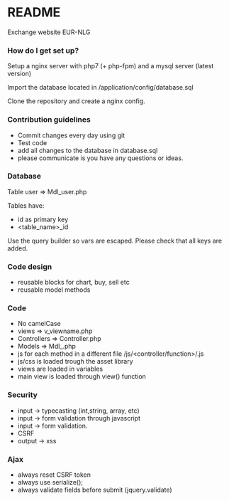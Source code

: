 # README #

Exchange website EUR-NLG


### How do I get set up? ###

Setup a nginx server with php7 (+ php-fpm) and a mysql server (latest version)

Import the database located in /application/config/database.sql

Clone the repository and create a nginx config.


### Contribution guidelines ###

* Commit changes every day using git
* Test code
* add all changes to the database in database.sql
* please communicate is you have any questions or ideas.

### Database ###

Table user => Mdl_user.php

Tables have: 
* id as primary key
* <table_name>_id

Use the query builder so vars are escaped. Please check that all keys are added.

### Code design ###
- reusable blocks for chart, buy, sell etc
- reusable model methods

### Code ###
* No camelCase
* views => v_viewname.php
* Controllers => Controller.php
* Models => Mdl_<tablename>.php
* js for each method in a different file /js/<controller/function>/<method>.js
* js/css is loaded trough the asset library
* views are loaded in variables
* main view is loaded through view() function

### Security ###
* input -> typecasting (int,string, array, etc)
* input -> form validation through javascript
* input -> form validation.
* CSRF
* output -> xss

### Ajax ###
- always reset CSRF token
- always use serialize();
- always validate fields before submit (jquery.validate)